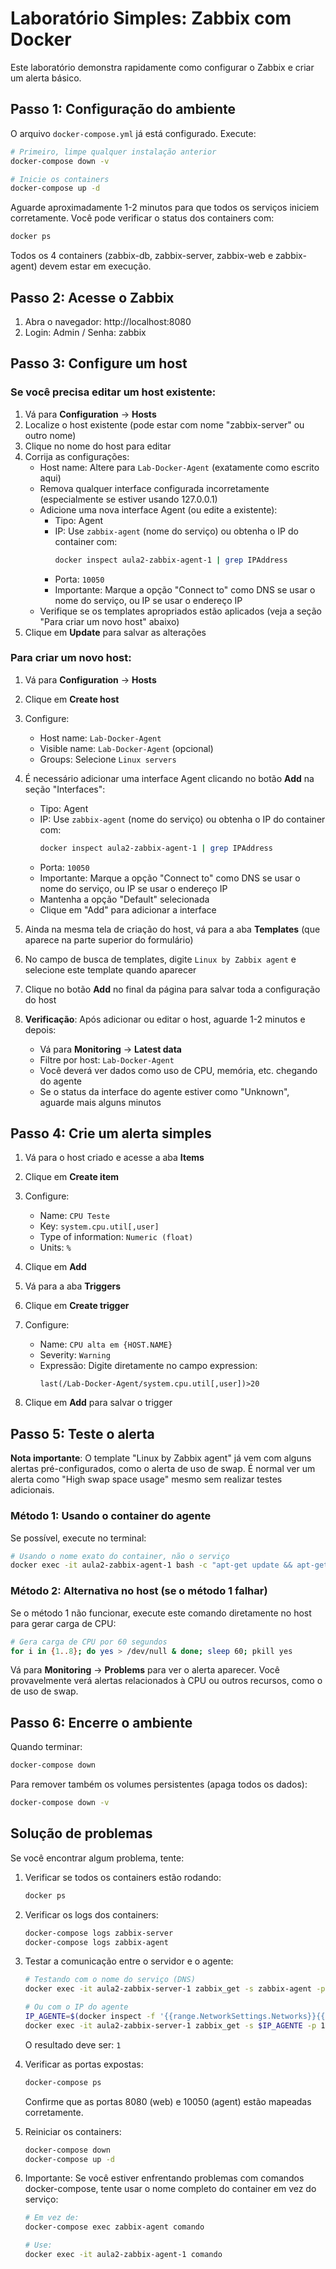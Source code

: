# Laboratório Simples: Zabbix com Docker

Este laboratório demonstra rapidamente como configurar o Zabbix e criar um alerta básico.

## Passo 1: Configuração do ambiente

O arquivo `docker-compose.yml` já está configurado. Execute:

```bash
# Primeiro, limpe qualquer instalação anterior
docker-compose down -v

# Inicie os containers
docker-compose up -d
```

Aguarde aproximadamente 1-2 minutos para que todos os serviços iniciem corretamente. Você pode verificar o status dos containers com:

```bash
docker ps
```

Todos os 4 containers (zabbix-db, zabbix-server, zabbix-web e zabbix-agent) devem estar em execução.

## Passo 2: Acesse o Zabbix

1. Abra o navegador: http://localhost:8080
2. Login: Admin / Senha: zabbix

## Passo 3: Configure um host

### Se você precisa editar um host existente:

1. Vá para **Configuration** → **Hosts**
2. Localize o host existente (pode estar com nome "zabbix-server" ou outro nome)
3. Clique no nome do host para editar
4. Corrija as configurações:
   - Host name: Altere para `Lab-Docker-Agent` (exatamente como escrito aqui)
   - Remova qualquer interface configurada incorretamente (especialmente se estiver usando 127.0.0.1)
   - Adicione uma nova interface Agent (ou edite a existente):
     - Tipo: Agent
     - IP: Use `zabbix-agent` (nome do serviço) ou obtenha o IP do container com:
       ```bash
       docker inspect aula2-zabbix-agent-1 | grep IPAddress
       ```
     - Porta: `10050`
     - Importante: Marque a opção "Connect to" como DNS se usar o nome do serviço, ou IP se usar o endereço IP
   - Verifique se os templates apropriados estão aplicados (veja a seção "Para criar um novo host" abaixo)
5. Clique em **Update** para salvar as alterações

### Para criar um novo host:

1. Vá para **Configuration** → **Hosts**
2. Clique em **Create host**
3. Configure:
   - Host name: `Lab-Docker-Agent`
   - Visible name: `Lab-Docker-Agent` (opcional)
   - Groups: Selecione `Linux servers`

4. É necessário adicionar uma interface Agent clicando no botão **Add** na seção "Interfaces":
   - Tipo: Agent
   - IP: Use `zabbix-agent` (nome do serviço) ou obtenha o IP do container com:
     ```bash
     docker inspect aula2-zabbix-agent-1 | grep IPAddress
     ```
   - Porta: `10050`
   - Importante: Marque a opção "Connect to" como DNS se usar o nome do serviço, ou IP se usar o endereço IP
   - Mantenha a opção "Default" selecionada
   - Clique em "Add" para adicionar a interface

5. Ainda na mesma tela de criação do host, vá para a aba **Templates** (que aparece na parte superior do formulário)
6. No campo de busca de templates, digite `Linux by Zabbix agent` e selecione este template quando aparecer
7. Clique no botão **Add** no final da página para salvar toda a configuração do host

8. **Verificação**: Após adicionar ou editar o host, aguarde 1-2 minutos e depois:
   - Vá para **Monitoring** → **Latest data**
   - Filtre por host: `Lab-Docker-Agent`
   - Você deverá ver dados como uso de CPU, memória, etc. chegando do agente
   - Se o status da interface do agente estiver como "Unknown", aguarde mais alguns minutos

## Passo 4: Crie um alerta simples

1. Vá para o host criado e acesse a aba **Items**
2. Clique em **Create item**
3. Configure:
   - Name: `CPU Teste`
   - Key: `system.cpu.util[,user]`
   - Type of information: `Numeric (float)`
   - Units: `%`
4. Clique em **Add**

5. Vá para a aba **Triggers**
6. Clique em **Create trigger**
7. Configure:
   - Name: `CPU alta em {HOST.NAME}`
   - Severity: `Warning`
   - Expressão: Digite diretamente no campo expression:
     ```
     last(/Lab-Docker-Agent/system.cpu.util[,user])>20
     ```
8. Clique em **Add** para salvar o trigger

## Passo 5: Teste o alerta

**Nota importante**: O template "Linux by Zabbix agent" já vem com alguns alertas pré-configurados, como o alerta de uso de swap. É normal ver um alerta como "High swap space usage" mesmo sem realizar testes adicionais.

### Método 1: Usando o container do agente
Se possível, execute no terminal:

```bash
# Usando o nome exato do container, não o serviço
docker exec -it aula2-zabbix-agent-1 bash -c "apt-get update && apt-get install -y stress && stress -c 2 -t 60"
```

### Método 2: Alternativa no host (se o método 1 falhar)
Se o método 1 não funcionar, execute este comando diretamente no host para gerar carga de CPU:

```bash
# Gera carga de CPU por 60 segundos
for i in {1..8}; do yes > /dev/null & done; sleep 60; pkill yes
```

Vá para **Monitoring** → **Problems** para ver o alerta aparecer. Você provavelmente verá alertas relacionados à CPU ou outros recursos, como o de uso de swap.

## Passo 6: Encerre o ambiente

Quando terminar:

```bash
docker-compose down
```

Para remover também os volumes persistentes (apaga todos os dados):

```bash
docker-compose down -v
```

## Solução de problemas

Se você encontrar algum problema, tente:

1. Verificar se todos os containers estão rodando:
   ```bash
   docker ps
   ```

2. Verificar os logs dos containers:
   ```bash
   docker-compose logs zabbix-server
   docker-compose logs zabbix-agent
   ```

3. Testar a comunicação entre o servidor e o agente:
   ```bash
   # Testando com o nome do serviço (DNS)
   docker exec -it aula2-zabbix-server-1 zabbix_get -s zabbix-agent -p 10050 -k agent.ping
   
   # Ou com o IP do agente
   IP_AGENTE=$(docker inspect -f '{{range.NetworkSettings.Networks}}{{.IPAddress}}{{end}}' aula2-zabbix-agent-1)
   docker exec -it aula2-zabbix-server-1 zabbix_get -s $IP_AGENTE -p 10050 -k agent.ping
   ```
   
   O resultado deve ser: `1`

4. Verificar as portas expostas:
   ```bash
   docker-compose ps
   ```
   
   Confirme que as portas 8080 (web) e 10050 (agent) estão mapeadas corretamente.

5. Reiniciar os containers:
   ```bash
   docker-compose down
   docker-compose up -d
   ```

6. Importante: Se você estiver enfrentando problemas com comandos docker-compose, tente usar o nome completo do container em vez do serviço:
   ```bash
   # Em vez de:
   docker-compose exec zabbix-agent comando
   
   # Use:
   docker exec -it aula2-zabbix-agent-1 comando
   ``` 